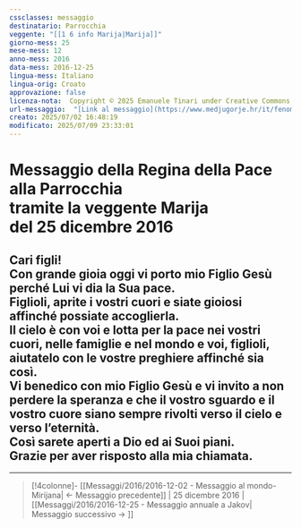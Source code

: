 ```yaml
---
cssclasses: messaggio
destinatario: Parrocchia
veggente: "[[1 6 info Marija|Marija]]"
giorno-mess: 25
mese-mess: 12
anno-mess: 2016
data-mess: 2016-12-25
lingua-mess: Italiano
lingua-orig: Croato
approvazione: false
licenza-nota:  Copyright © 2025 Emanuele Tinari under Creative Commons BY-NC-SA 4.0 https://creativecommons.org/licenses/by-nc-sa/4.0/
url-messaggio:  "[Link al messaggio](https://www.medjugorje.hr/it/fenomeno-di-medjugorje/messaggi-della-madonna/?datum=2016-12-1)"
creato: 2025/07/02 16:48:19
modificato: 2025/07/09 23:33:01
---
```


# Messaggio della Regina della Pace<br>alla Parrocchia<br>tramite la veggente Marija<br>del 25 dicembre 2016

## Cari figli!<br>Con grande gioia oggi vi porto mio Figlio Gesù perché Lui vi dia la Sua pace.<br>Figlioli, aprite i vostri cuori e siate gioiosi affinché possiate accoglierla.<br>Il cielo è con voi e lotta per la pace nei vostri cuori, nelle famiglie e nel mondo e voi, figlioli, aiutatelo con le vostre preghiere affinché sia così.<br>Vi benedico con mio Figlio Gesù e vi invito a non perdere la speranza e che il vostro sguardo e il vostro cuore siano sempre rivolti verso il cielo e verso l’eternità.<br>Così sarete aperti a Dio ed ai Suoi piani.<br>Grazie per aver risposto alla mia chiamata.

***

> [!4colonne]- [[Messaggi/2016/2016-12-02 - Messaggio al mondo-Mirijana| ← Messaggio precedente]] | 25 dicembre 2016 | [[Messaggi/2016/2016-12-25 - Messaggio annuale a Jakov| Messaggio successivo → ]]